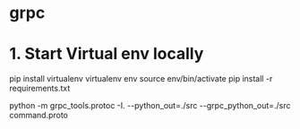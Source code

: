 # grpc

# 1. Start Virtual env locally
pip install virtualenv
virtualenv env
source env/bin/activate 
pip install -r requirements.txt

python -m grpc_tools.protoc -I. --python_out=./src --grpc_python_out=./src command.proto

<!-- uvicorn main:app --host 0.0.0.0 --port 8000 --reload -->

<!-- 
curl -X POST http://127.0.0.1:8000/api/v1/processes/start -H "Content-Type: application/json"

curl -X DELETE http://127.0.0.1:8000/api/v1/processes/stop/15492

curl -X POST http://127.0.0.1:8000/api/v1/processes/start \
     -H "Content-Type: application/json" \
     -d '{"host":"stream.binance.com", "port": 443, "request": {"method": "SUBSCRIBE","params": ["btcusdt@depth@100ms", "btcusdt@trade"],"id": 1}, "handshake": "/stream?streams=", "topic": "binance.spot.raw", "client": "zeromq", "clientHost": "127.0.0.1", "clientPort": 5556}'

curl -k -X DELETE http://127.0.0.1:8000/api/v1/processes/stop/76114 -->